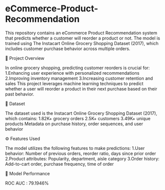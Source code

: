 # eCommerce-Product-Recommendation

This repository contains an eCommerce Product Recommendation system that predicts whether a customer will reorder a product or not. The model is trained using The Instacart Online Grocery Shopping Dataset (2017), which includes customer purchase behavior across multiple orders.

📌 Project Overview

In online grocery shopping, predicting customer reorders is crucial for:
1.Enhancing user experience with personalized recommendations
2.Improving inventory management
3.Increasing customer retention and sales
This project leverages machine learning techniques to predict whether a user will reorder a product in their next purchase based on their past behavior.

📂 Dataset

The dataset used is the Instacart Online Grocery Shopping Dataset (2017), which contains:
1.82K+ grocery orders
2.5K+ customers
3.49K+ unique products
Metadata on purchase history, order sequences, and user behavior

⚙️ Features Used

The model utilizes the following features to make predictions:
1.User behavior: Number of previous orders, reorder ratio, days since prior order
2.Product attributes: Popularity, department, aisle category
3.Order history: Add-to-cart order, purchase frequency, time of order

🚀 Model Performance

ROC AUC : 79.1946%

